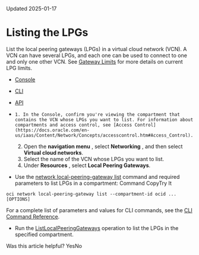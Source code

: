 Updated 2025-01-17
# Listing the LPGs
List the local peering gateways (LPGs) in a virtual cloud network (VCN).
A VCN can have several LPGs, and each one can be used to connect to one and only one other VCN. See [Gateway Limits](https://docs.oracle.com/iaas/Content/General/Concepts/servicelimits.htm#gateway_limits) for more details on current LPG limits.
  * [Console](https://docs.oracle.com/en-us/iaas/Content/Network/Tasks/list-lpg.htm)
  * [CLI](https://docs.oracle.com/en-us/iaas/Content/Network/Tasks/list-lpg.htm)
  * [API](https://docs.oracle.com/en-us/iaas/Content/Network/Tasks/list-lpg.htm)


  *     1. In the Console, confirm you're viewing the compartment that contains the VCN whose LPGs you want to list. For information about compartments and access control, see [Access Control](https://docs.oracle.com/en-us/iaas/Content/Network/Concepts/accesscontrol.htm#Access_Control). 
    2. Open the **navigation menu** , select **Networking** , and then select **Virtual cloud networks**.
    3. Select the name of the VCN whose LPGs you want to list.
    4. Under **Resources** , select **Local Peering Gateways**. 
  * Use the [network local-peering-gateway list](https://docs.oracle.com/iaas/tools/oci-cli/latest/oci_cli_docs/cmdref/network/local-peering-gateway/list.html) command and required parameters to list LPGs in a compartment:
Command
CopyTry It
```
oci network local-peering-gateway list --compartment-id ocid ... [OPTIONS]
```

For a complete list of parameters and values for CLI commands, see the [CLI Command Reference](https://docs.oracle.com/iaas/tools/oci-cli/latest).
  * Run the [ListLocalPeeringGateways](https://docs.oracle.com/iaas/api/#/en/iaas/latest/LocalPeeringGateway/ListLocalPeeringGateways) operation to list the LPGs in the specified compartment.


Was this article helpful?
YesNo

